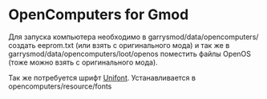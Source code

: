 # OpenComputers for Gmod

Для запуска компьютера необходимо в garrysmod/data/opencomputers/ создать eeprom.txt (или взять с оригинального мода) и так же в garrysmod/data/opencomputers/loot/openos поместить файлы OpenOS (тоже можно взять с оригинального мода).

Так же потребуется шрифт [Unifont](https://unifoundry.com/pub/unifont/unifont-14.0.01/font-builds/unifont-14.0.01.ttf).
Устанавливается в opencomputers/resource/fonts
